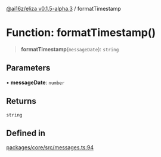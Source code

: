 [@ai16z/eliza v0.1.5-alpha.3](../index.md) / formatTimestamp

# Function: formatTimestamp()

> **formatTimestamp**(`messageDate`): `string`

## Parameters

• **messageDate**: `number`

## Returns

`string`

## Defined in

[packages/core/src/messages.ts:94](https://github.com/f58637547/agentf/blob/main/packages/core/src/messages.ts#L94)
